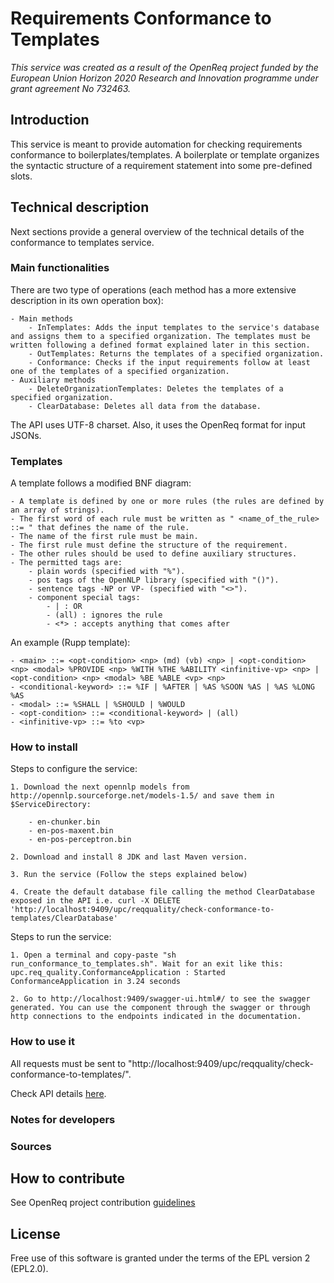 # Requirements Conformance to Templates

_This service was created as a result of the OpenReq project funded by the European Union Horizon 2020 Research and Innovation programme under grant agreement No 732463._

## Introduction

This service is meant to provide automation for checking requirements conformance to boilerplates/templates. A boilerplate or template organizes the syntactic structure of a requirement statement into some pre-defined slots.

## Technical description

Next sections provide a general overview of the technical details of the conformance to templates service.

### Main functionalities

There are two type of operations (each method has a more extensive description in its own operation box):

    - Main methods
        - InTemplates: Adds the input templates to the service's database and assigns them to a specified organization. The templates must be written following a defined format explained later in this section.
        - OutTemplates: Returns the templates of a specified organization.
        - Conformance: Checks if the input requirements follow at least one of the templates of a specified organization.
    - Auxiliary methods
        - DeleteOrganizationTemplates: Deletes the templates of a specified organization.
        - ClearDatabase: Deletes all data from the database.

The API uses UTF-8 charset. Also, it uses the OpenReq format for input JSONs.

### Templates

A template follows a modified BNF diagram:

    - A template is defined by one or more rules (the rules are defined by an array of strings).
    - The first word of each rule must be written as " <name_of_the_rule> ::= " that defines the name of the rule.
    - The name of the first rule must be main.
    - The first rule must define the structure of the requirement.
    - The other rules should be used to define auxiliary structures.
    - The permitted tags are:
        - plain words (specified with "%").
        - pos tags of the OpenNLP library (specified with "()").
        - sentence tags -NP or VP- (specified with "<>").
        - component special tags:
            - | : OR
            - (all) : ignores the rule
            - <*> : accepts anything that comes after

        
An example (Rupp template):

    - <main> ::= <opt-condition> <np> (md) (vb) <np> | <opt-condition> <np> <modal> %PROVIDE <np> %WITH %THE %ABILITY <infinitive-vp> <np> | <opt-condition> <np> <modal> %BE %ABLE <vp> <np>
    - <conditional-keyword> ::= %IF | %AFTER | %AS %SOON %AS | %AS %LONG %AS
    - <modal> ::= %SHALL | %SHOULD | %WOULD
    - <opt-condition> ::= <conditional-keyword> | (all)
    - <infinitive-vp> ::= %to <vp>


### How to install

Steps to configure the service:

    1. Download the next opennlp models from http://opennlp.sourceforge.net/models-1.5/ and save them in $ServiceDirectory:

        - en-chunker.bin
        - en-pos-maxent.bin
        - en-pos-perceptron.bin

    2. Download and install 8 JDK and last Maven version. 
    
    3. Run the service (Follow the steps explained below)
    
    4. Create the default database file calling the method ClearDatabase exposed in the API i.e. curl -X DELETE 'http://localhost:9409/upc/reqquality/check-conformance-to-templates/ClearDatabase'

Steps to run the service:

    1. Open a terminal and copy-paste "sh run_conformance_to_templates.sh". Wait for an exit like this: upc.req_quality.ConformanceApplication : Started ConformanceApplication in 3.24 seconds

    2. Go to http://localhost:9409/swagger-ui.html#/ to see the swagger generated. You can use the component through the swagger or through http connections to the endpoints indicated in the documentation. 

### How to use it

All requests must be sent to "http://localhost:9409/upc/reqquality/check-conformance-to-templates/".

Check API details [here](http://217.172.12.199:9409/swagger-ui.html).

### Notes for developers

### Sources


## How to contribute

See OpenReq project contribution [guidelines](https://github.com/OpenReqEU/OpenReq/blob/master/CONTRIBUTING.md)

## License

Free use of this software is granted under the terms of the EPL version 2 (EPL2.0).
